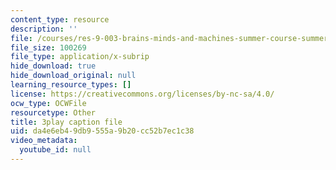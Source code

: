 ```yaml
---
content_type: resource
description: ''
file: /courses/res-9-003-brains-minds-and-machines-summer-course-summer-2015/da4e6eb49db9555a9b20cc52b7ec1c38_eKKXJyabCAQ.vtt
file_size: 100269
file_type: application/x-subrip
hide_download: true
hide_download_original: null
learning_resource_types: []
license: https://creativecommons.org/licenses/by-nc-sa/4.0/
ocw_type: OCWFile
resourcetype: Other
title: 3play caption file
uid: da4e6eb4-9db9-555a-9b20-cc52b7ec1c38
video_metadata:
  youtube_id: null
---
```

